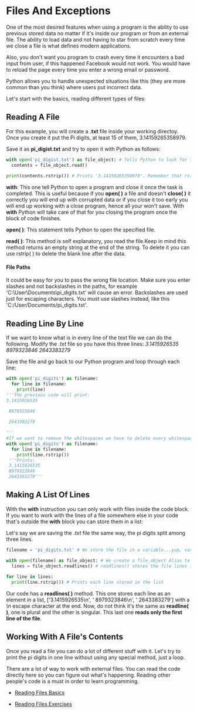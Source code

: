 # Files And Exceptions

One of the most desired features when using a program is the ability to use previous stored data no matter if it's inside our program or from an external file. The ability to load data and not having to star from scratch every time we close a file is what defines modern applications.

Also, you don't want you program to crash every time it encounters a bad input from user, if this happened Facebook would not work. You would have to reload the page every time you enter a wrong email or password.

Python allows you to handle unexpected situations like this (they are more common than you think) where users put incorrect data.

Let's start with the basics, reading different types of files:

## Reading A File

For this example, you will create a **.txt** file inside your working directoy. Once you create it put the Pi digits, at least 15 of them, 3.14159265358979.

Save it as **pi_digist.txt** and try to open it with Python as follows:

~~~python
with open('pi_digist.txt') as file_object: # Tells Python to look for that file and assigns it to 'file_object'. This is like the Aliases when you name a module in a different way
  contents = file_object.read()
  
print(contents.rstrip()) # Prints '3.14159265358979'. Remember that rstrip( ) removes whitespaces at the right of the program...this includes new lines
~~~

**with**: This one tell Python to open a program and close it once the task is completed. This is useful because if you **open( )** a file and doesn't **close( )** it correctly you will end up with corrupted data or if you close it too early you will end up working with a close program, hence all your won't save. With **with** Python will take care of that for you closing the program once the block of code finishes.

**open( )**: This statement tells Python to open the specified file.

**read( )**: This method is self explanatory, you read the file.Keep in mind this method returns an empty string at the end of the string. To delete it you can use rstrip( ) to delete the blank line after the data.

#### File Paths

It could be easy for you to pass the wrong file location. Make sure you enter slashes and not backslashes in the paths, for example 'C:\User\Documents\pi_digits.txt' will cause an error. Backslashes are used just for escaping characters. You must use slashes instead, like this 'C:/User/Documents/pi_digits.txt'.

## Reading Line By Line

If we want to know what is in every line of the text file we can do the following. Modify the *.txt* file so you have this three lines:
*3.1415926535*
 *8979323846*
 *2643383279*
 
Save the file and go back to our Python program and loop through each line:

~~~python
with open('pi_digits') as filename:
  for line in filename:
    print(line) 
'''The previous code will print:
3.1415926535

 8979323846
 
 2643383279
 
'''
#If we want to remove the whitespaces we have to delete every whitespace at the right using rstrip( )
with open('pi_digits') as filename:
  for line in filename:
    print(line.rstrip()) 
 '''Prints:
 3.1415926535
 8979323846
 2643383279'''
~~~

## Making A List Of Lines

With the **with** instruction you can only work with files inside the code block. If you want to work with the lines of a file somewhere else in your code that's outside the **with** block you can store them in a list:

Let's say we are saving the *.txt* file the same way, the pi digits split among three lines.

~~~python
filename = 'pi_digits.txt' # We store the file in a variable...yup, variable can contain complete documents.

with open(filename) as file_object: # We create a file_object Alias to refer to 'filename'
  lines = file_object.readlines() # readlines() stores the file lines in a list...do not confuse with readline()
  
for line in lines:
  print(line.rstrip()) # Prints each line stored in the list
~~~

Our code has a **readlines( )** method. This one stores each line as an element in a list, ['3.1415926535\n', ' 8979323846\n', ' 2643383279'] with a *\n* escape character at the end. Now, do not think it's the same as **readline( )**, one is plural and the other is singular. This last one **reads only the first line of the file**.

## Working With A File's Contents

Once you read a file you can do a lot of different stuff with it. Let's try to print the pi digits in one line without using any special method, just a loop.

There are a lot of way to work with external files. You can read the code directly here so you can figure out what's happening. Reading other people's code is a must in order to learn programming.

- [Reading Files Basics](https://github.com/dnewbie25/Python-Quick-Reference/blob/master/Example%20Exercises/Basic%20Exercises/26_Reading_Files.py)

- [Reading Files Exercises](https://github.com/dnewbie25/Python-Quick-Reference/blob/master/Example%20Exercises/Basic%20Exercises/27_Reading_Files_Exercises.py)

